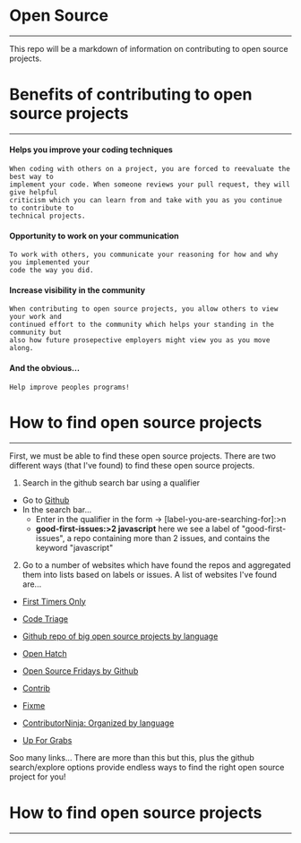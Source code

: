 # Open Source
---
This repo will be a markdown of information on contributing to open source projects.

# Benefits of contributing to open source projects
---
#### Helps you improve your coding techniques

    When coding with others on a project, you are forced to reevaluate the best way to 
    implement your code. When someone reviews your pull request, they will give helpful 
    criticism which you can learn from and take with you as you continue to contribute to 
    technical projects.

#### Opportunity to work on your communication

    To work with others, you communicate your reasoning for how and why you implemented your 
    code the way you did.

#### Increase visibility in the community

    When contributing to open source projects, you allow others to view your work and 
    continued effort to the community which helps your standing in the community but 
    also how future prosepective employers might view you as you move along.
    
#### And the obvious...

    Help improve peoples programs!

# How to find open source projects
---

First, we must be able to find these open source projects. There are two different 
ways (that I've found) to find these open source projects.

1. Search in the github search bar using a qualifier
- Go to [Github](https://www.github.com)
- In the search bar...
    - Enter in the qualifier in the form -> [label-you-are-searching-for]:>n
    - **good-first-issues:>2 javascript** here we see a label of "good-first-issues", 
    a repo containing more than 2 issues, and contains the keyword "javascript"

 2. Go to a number of websites which have found the repos and aggregated them into lists
 based on labels or issues. A list of websites I've found are...
- [First Timers Only](https://www.firsttimersonly.com/)

- [Code Triage](https://www.codetriage.com/)

- [Github repo of big open source projects by language](https://github.com/MunGell/awesome-for-beginners)

- [Open Hatch](https://openhatch.org/search/?q=&language=JavaScript)

- [Open Source Fridays by Github](https://opensourcefriday.com/)

- [Contrib](https://gauger.io/contrib/#/language/javascript)

- [Fixme](https://fixme.ossn.club/)

- [ContributorNinja: Organized by language](https://contributor.ninja/)

- [Up For Grabs](https://up-for-grabs.net/#/)

Soo many links... There are more than this but this, plus the github search/explore options provide endless 
ways to find the right open source project for you!
    
    
# How to find open source projects
---

    
